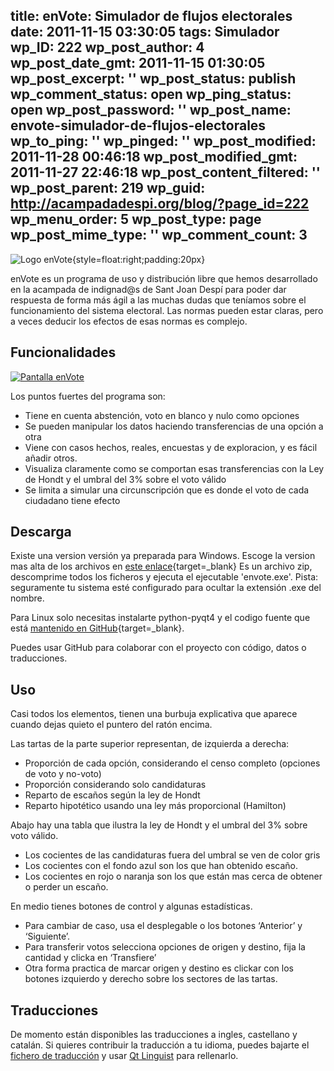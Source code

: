 title: enVote: Simulador de flujos electorales
date: 2011-11-15 03:30:05
tags: Simulador
wp_ID: 222
wp_post_author: 4
wp_post_date_gmt: 2011-11-15 01:30:05
wp_post_excerpt: ''
wp_post_status: publish
wp_comment_status: open
wp_ping_status: open
wp_post_password: ''
wp_post_name: envote-simulador-de-flujos-electorales
wp_to_ping: ''
wp_pinged: ''
wp_post_modified: 2011-11-28 00:46:18
wp_post_modified_gmt: 2011-11-27 22:46:18
wp_post_content_filtered: ''
wp_post_parent: 219
wp_guid: http://acampadadespi.org/blog/?page_id=222
wp_menu_order: 5
wp_post_type: page
wp_post_mime_type: ''
wp_comment_count: 3
---

![Logo enVote]({static}/images/envote.png){style=float:right;padding:20px}

enVote es un programa de uso y distribución libre
que hemos desarrollado en la acampada de indignad@s de
Sant Joan Despí para poder dar respuesta de forma 
más ágil a las muchas dudas que teníamos sobre el 
funcionamiento del sistema electoral. Las normas 
pueden estar claras, pero a veces deducir los 
efectos de esas normas es complejo.

## Funcionalidades

[![Pantalla enVote]({static}images/envote-AbstencioMaxima.png)]({static}images/envote-AbstencioMaxima.png)

Los puntos fuertes del programa son:

- Tiene en cuenta abstención, voto en blanco y nulo como opciones
- Se pueden manipular los datos haciendo transferencias de una opción a otra
- Viene con casos hechos, reales, encuestas y de exploracion, y es fácil añadir otros.
- Visualiza claramente como se comportan esas transferencias con la Ley de Hondt y el umbral del 3% sobre el voto válido
- Se limita a simular una circunscripción que es donde el voto de cada ciudadano tiene efecto

Descarga
--------

Existe una version versión ya preparada para Windows.
Escoge la version mas alta de los archivos en [este enlace]({filename}/pages/envote.md){target=_blank}
Es un archivo zip, descomprime todos los ficheros y
ejecuta el ejecutable 'envote.exe'.
Pista: seguramente tu sistema esté configurado para ocultar la extensión .exe del nombre.

Para Linux solo necesitas instalarte python-pyqt4 y
el codigo fuente que está [mantenido en GitHub][enVoteGitHub]{target=_blank}.

[enVoteGitHub]:https://github.com/vokimon/envote

Puedes usar GitHub para colaborar con el proyecto con
código, datos o traducciones.

Uso
---

Casi todos los elementos, tienen una burbuja explicativa
que aparece cuando dejas quieto el puntero del ratón encima.

Las tartas de la parte superior representan, de izquierda a derecha:

* Proporción de cada opción, considerando el censo completo (opciones de voto y no-voto)
* Proporción considerando solo candidaturas
* Reparto de escaños según la ley de Hondt
* Reparto hipotético usando una ley más proporcional (Hamilton)

Abajo hay una tabla que ilustra la ley de Hondt y el umbral del 3% sobre voto válido.

* Los cocientes de las candidaturas fuera del umbral se ven de color gris
* Los cocientes con el fondo azul son los que han obtenido escaño.
* Los cocientes en rojo o naranja son los que están mas cerca de obtener o perder un escaño.

En medio tienes botones de control y algunas estadísticas.

* Para cambiar de caso, usa el desplegable o los botones ‘Anterior’ y ‘Siguiente’.
* Para transferir votos selecciona opciones de origen y destino, fija la cantidad y clicka en ‘Transfiere’
* Otra forma practica de marcar origen y destino es clickar con los botones izquierdo y derecho sobre los sectores de las tartas.


Traducciones
------------

De momento están disponibles las traducciones a ingles,
castellano y catalán. Si quieres contribuir la traducción
a tu idioma, puedes bajarte el [fichero de traducción][TranslationFiles] y 
usar [Qt Linguist][QtLinguist] para rellenarlo.

[TranslationFiles]:(https://github.com/vokimon/envote/tree/master/i18n)
[QtLinguist]:(http://qt-apps.org/content/show.php/Qt+Linguist+Download?content=89360)



